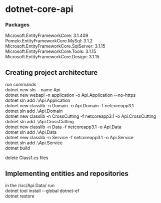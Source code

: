 <h1 class="code-line" data-line-start=0 data-line-end=1 ><a id="dotnetcoreapi_0"></a>dotnet-core-api</h1>

<h3 class="code-line" data-line-start=2 data-line-end=3 ><a id="Packages_2"></a>Packages</h3>
<p class="has-line-data" data-line-start="3" data-line-end="8">Microsoft.EntityFrameworkCore: 3.1.409<br>
Pomelo.EntityFrameworkCore.MySql: 3.1.2<br>
Microsoft.EntityFrameworkCore.SqlServer: 3.1.15<br>
Microsoft.EntityFrameworkCore.Tools: 3.1.15<br>
Microsoft.EntityFrameworkCore.Design: 3.1.15</p>
<h2 class="code-line" data-line-start=2 data-line-end=3 ><a id="Creating_project_architecture_2"></a>Creating project architecture</h2>
<p class="has-line-data" data-line-start="4" data-line-end="17">run commands<br>
dotnet new sln --name Api<br>
dotnet new webapi -n application -o Api.Application --no-https<br>
dotnet sln add .\Api.Application<br>
dotnet new classlib -n Domain -o Api.Domain -f netcoreapp3.1<br>
dotnet sln add .\Api.Domain<br>
dotnet new classlib -n CrossCutting -f netcoreapp3.1 -o Api.CrossCutting<br>
dotnet sln add .\Api.CrossCutting<br>
dotnet new classlib -n Data -f netcoreapp3.1 -o Api.Data<br>
dotnet sln add .\Api.Data<br>
dotnet new classlib -n Service -f netcoreapp3.1 -o Api.Service<br>
dotnet sln add .\Api.Service<br>
dotnet build</p>
<p class="has-line-data" data-line-start="18" data-line-end="19">delete Class1.cs files</p>
<h2 class="code-line" data-line-start=20 data-line-end=21 ><a id="Implementing_entities_and_repositories_20"></a>Implementing entities and repositories</h2>
<p class="has-line-data" data-line-start="29" data-line-end="32">in the /src/Api.Data/ run<br>
dotnet tool install --global dotnet-ef<br>
dotnet restore</p>
